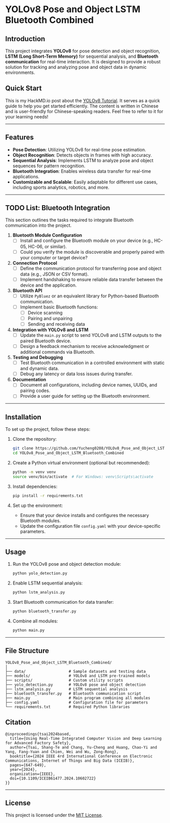 # YOLOv8 Pose and Object LSTM Bluetooth Combined

## Introduction
This project integrates **YOLOv8** for pose detection and object recognition, **LSTM (Long Short-Term Memory)** for sequential analysis, and **Bluetooth communication** for real-time interaction. It is designed to provide a robust solution for tracking and analyzing pose and object data in dynamic environments.

## Quick Start

This is my HackMD.io post about the [YOLOv8 Tutorial](https://hackmd.io/@Yucheng208/YOLOv8-Tutorial). It serves as a quick guide to help you get started efficiently. The content is written in Chinese and is user-friendly for Chinese-speaking readers. Feel free to refer to it for your learning needs!

---

## Features
- **Pose Detection**: Utilizing YOLOv8 for real-time pose estimation.
- **Object Recognition**: Detects objects in frames with high accuracy.
- **Sequential Analysis**: Implements LSTM to analyze pose and object sequences for pattern recognition.
- **Bluetooth Integration**: Enables wireless data transfer for real-time applications.
- **Customizable and Scalable**: Easily adaptable for different use cases, including sports analytics, robotics, and more.

---

## TODO List: Bluetooth Integration
This section outlines the tasks required to integrate Bluetooth communication into the project.

1. **Bluetooth Module Configuration**
   - [ ] Install and configure the Bluetooth module on your device (e.g., HC-05, HC-06, or similar).
   - [ ] Could you verify the module is discoverable and properly paired with your computer or target device?

2. **Connection Protocol**
   - [ ] Define the communication protocol for transferring pose and object data (e.g., JSON or CSV format).
   - [ ] Implement handshaking to ensure reliable data transfer between the device and the application.

3. **Bluetooth API**
   - [ ] Utilize `PyBluez` or an equivalent library for Python-based Bluetooth communication.
   - [ ] Implement basic Bluetooth functions:
     - [ ] Device scanning
     - [ ] Pairing and unpairing
     - [ ] Sending and receiving data

4. **Integration with YOLOv8 and LSTM**
   - [ ] Update the `main.py` script to send YOLOv8 and LSTM outputs to the paired Bluetooth device.
   - [ ] Design a feedback mechanism to receive acknowledgment or additional commands via Bluetooth.

5. **Testing and Debugging**
   - [ ] Test Bluetooth communication in a controlled environment with static and dynamic data.
   - [ ] Debug any latency or data loss issues during transfer.

6. **Documentation**
   - [ ] Document all configurations, including device names, UUIDs, and pairing codes.
   - [ ] Provide a user guide for setting up the Bluetooth environment.

---

## Installation
To set up the project, follow these steps:

1. Clone the repository:
   ```bash
   git clone https://github.com/Yucheng0208/YOLOv8_Pose_and_Object_LSTM_Bluetooth_Combined.git
   cd YOLOv8_Pose_and_Object_LSTM_Bluetooth_Combined
   ```

2. Create a Python virtual environment (optional but recommended):
   ```bash
   python -m venv venv
   source venv/bin/activate  # For Windows: venv\Scripts\activate
   ```

3. Install dependencies:
   ```bash
   pip install -r requirements.txt
   ```

4. Set up the environment:
   - Ensure that your device installs and configures the necessary Bluetooth modules.
   - Update the configuration file `config.yaml` with your device-specific parameters.

---

## Usage
1. Run the YOLOv8 pose and object detection module:
   ```bash
   python yolo_detection.py
   ```

2. Enable LSTM sequential analysis:
   ```bash
   python lstm_analysis.py
   ```

3. Start Bluetooth communication for data transfer:
   ```bash
   python bluetooth_transfer.py
   ```

4. Combine all modules:
   ```bash
   python main.py
   ```

---

## File Structure
```
YOLOv8_Pose_and_Object_LSTM_Bluetooth_Combined/
│
├── data/                   # Sample datasets and testing data
├── models/                 # YOLOv8 and LSTM pre-trained models
├── scripts/                # Custom utility scripts
├── yolo_detection.py       # YOLOv8 pose and object detection
├── lstm_analysis.py        # LSTM sequential analysis
├── bluetooth_transfer.py   # Bluetooth communication script
├── main.py                 # Main program combining all modules
├── config.yaml             # Configuration file for parameters
└── requirements.txt        # Required Python libraries
```

## Citation
```
@inproceedings{tsai2024based,
  title={Using Real-Time Integrated Computer Vision and Deep Learning for Advanced Factory Safety},
  author={Tsai, Shang-Te and Chang, Yu-Cheng and Huang, Chao-Yi and Yang, Fang-Yuan and Chien, Wei and Wu, Zong-Rong},
  booktitle={2024 IEEE 4rd International Conference on Electronic Communications, Internet of Things and Big Data (ICEIB)},
  pages={647-649},
  year={2024},
  organization={IEEE},
  doi={10.1109/ICEIB61477.2024.10602722}
}}
```

---

## License
This project is licensed under the [MIT License](LICENSE).
